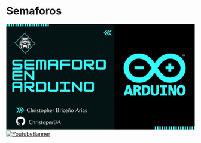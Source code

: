 # Semaforos
[![Semaforo](/Photos/semaforo.jpg)](https://www.youtube.com/watch?v=OrU6srRyzzM&ab_channel=ChristopherBrice%C3%B1o)
[![YoutubeBanner](https://img.shields.io/badge/YouTube-FF0000?style=for-the-badge&logo=youtube&logoColor=white)](https://www.youtube.com/channel/UCL5Tkt3EKY0ubuG0O_JMVVg/featured)